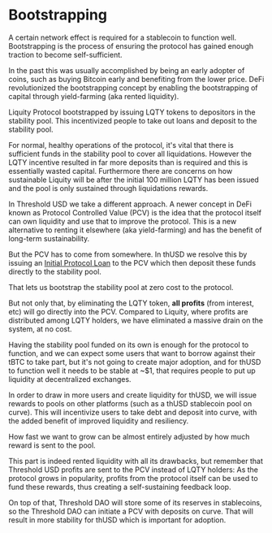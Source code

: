 # Bootstrapping

A certain network effect is required for a stablecoin to function well. Bootstrapping is the process of ensuring the protocol has gained enough traction to become self-sufficient.&#x20;

In the past this was usually accomplished by being an early adopter of coins, such as buying Bitcoin early and benefiting from the lower price. DeFi revolutionized the bootstrapping concept by enabling the bootstrapping of capital through yield-farming (aka rented liquidity).&#x20;

Liquity Protocol bootstrapped by issuing LQTY tokens to depositors in the stability pool. This incentivized people to take out loans and deposit to the stability pool.&#x20;

For normal, healthy operations of the protocol, it's vital that there is sufficient funds in the stability pool to cover all liquidations. However the LQTY incentive resulted in far more deposits than is required and this is essentially wasted capital. Furthermore there are concerns on how sustainable Liquity will be after the initial 100 million LQTY has been issued and the pool is only sustained through liquidations rewards.&#x20;

In Threshold USD we take a different approach. A newer concept in DeFi known as Protocol Controlled Value (PCV) is the idea that the protocol itself can own liquidity and use that to improve the protocol. This is a new alternative to renting it elsewhere (aka yield-farming) and has the benefit of long-term sustainability.&#x20;

But the PCV has to come from somewhere. In thUSD we resolve this by issuing an [Initial Protocol Loan](initial-protocol-loan.md) to the PCV which then deposit these funds directly to the stability pool.&#x20;

That lets us bootstrap the stability pool at zero cost to the protocol.

But not only that, by eliminating the LQTY token, **all profits** (from interest, etc) will go directly into the PCV. Compared to Liquity, where profits are distributed among LQTY holders, we have eliminated a massive drain on the system, at no cost.&#x20;

Having the stability pool funded on its own is enough for the protocol to function, and we can expect some users that want to borrow against their tBTC to take part, but it's not going to create major adoption, and for thUSD to function well it needs to be stable at \~$1, that requires people to put up liquidity at decentralized exchanges.

In order to draw in more users and create liquidity for thUSD, we will issue rewards to pools on other platforms (such as a thUSD stablecoin pool on curve). This will incentivize users to take debt and deposit into curve, with the added benefit of improved liquidity and resiliency.&#x20;

How fast we want to grow can be almost entirely adjusted by how much reward is sent to the pool.

This part is indeed rented liquidity with all its drawbacks, but remember that Threshold USD profits are sent to the PCV instead of LQTY holders: As the protocol grows in popularity, profits from the protocol itself can be used to fund these rewards, thus creating a self-sustaining feedback loop.

On top of that, Threshold DAO will store some of its reserves in stablecoins, so the Threshold DAO can initiate a PCV with deposits on curve. That will result in more stability for thUSD which is important for adoption.&#x20;
